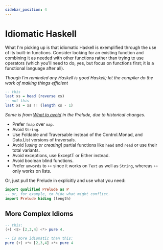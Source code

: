 ```yaml
---
sidebar_position: 4
---
```

# Idiomatic Haskell

What I'm picking up is that idiomatic Haskell is exemplified through the use of its built-in functions. Consider looking for an existing function and combining it as needed with other functions rather than trying to use operators (which you'll need to do, yes, but focus on functions first; it is a functional language after all).

_Though I'm reminded any Haskell is good Haskell; let the compiler do the work of making things efficient_

```haskell
-- this
last xs = head (reverse xs)
-- not this
last xs = xs !! (length xs - 1)
```

<Lozenge t="tip"/> _Some is from [What to avoid](https://github.com/sdiehl/wiwinwlh/blob/master/tutorial.md#what-to-avoid) in the Prelude, due to historical changes._

- Prefer `fmap` over `map`.
- Avoid `String`.
- Use Foldable and Traversable instead of the Control.Monad, and Data.List versions of traversals.
- Avoid [_using or creating_] partial functions like `head` and `read` or use their total variants.
- Avoid exceptions, use ExceptT or Either instead.
- Avoid boolean blind functions.
- Prefer `unwords` to `++` since it works on `Text` as well as `String`, whereas `++` only works on lists.

Or, just pull the Prelude in explicitly and use what you need:

```haskell
import qualified Prelude as P
-- or, for example, to hide what might conflict.
import Prelude hiding (length)
```

## More Complex Idioms

```haskell
-- this:
(+) <$> [2,3,4] <*> pure 4.

-- is more idiomatic than this:
pure (+) <*> [2,3,4] <*> pure 4
```
